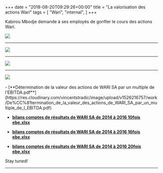 +++
date = "2018-08-20T09:29:26+00:00"
title = "La valorisation des actions Wari"
tags = [
    "Wari",
    "internal",
]
+++

Kabirou Mbodje demande à ses employés de gonfler le cours des actions Wari.

<div class="container" style="width:auto">
  <a target="blank" href="https://res.cloudinary.com/vincentstradic/image/upload/v1526216405/work/j19-1.jpg">
    <img src="https://res.cloudinary.com/vincentstradic/image/upload/bo_2px_solid_rgb:279d14,f_auto,q_auto/v1526216405/work/j19-1.jpg" style="max-width:100%">
  </a>
</div>
<!--more-->
<hr>

<div class="container" style="width:auto">
  <a target="blank" href="https://res.cloudinary.com/vincentstradic/image/upload/v1526216404/work/j19-2.jpg">
    <img src="https://res.cloudinary.com/vincentstradic/image/upload/bo_2px_solid_rgb:279d14,f_auto,q_auto/v1526216404/work/j19-2.jpg" style="max-width:100%">
  </a>
</div>
<hr>
<div class="container" style="width:auto">
  <a target="blank" href="https://res.cloudinary.com/vincentstradic/image/upload/v1526216407/work/j19-3.jpg">
    <img src="https://res.cloudinary.com/vincentstradic/image/upload/bo_2px_solid_rgb:279d14,f_auto,q_auto/v1526216407/work/j19-3.jpg" style="max-width:100%">
  </a>
</div>
<hr>
<div class="container" style="width:auto">
  <a target="blank" href="https://res.cloudinary.com/vincentstradic/image/upload/v1526216407/work/j19-4.jpg">
    <img src="https://res.cloudinary.com/vincentstradic/image/upload/bo_2px_solid_rgb:279d14,f_auto,q_auto/v1526216407/work/j19-4.jpg" style="max-width:100%">
  </a>
</div>
<br>
- [**Détermination de la valeur des actions de WARI SA par un multiple de l'EBITDA.pdf**](https://res.cloudinary.com/vincentstradic/image/upload/v1526216757/work/De%CC%81termination_de_la_valeur_des_actions_de_WARI_SA_par_un_multiple_de_l_EBITDA.pdf)

- [**bilans comptes de résultats de WARI SA de 2014 à 2016 10fois ebe.xlsx**](https://res.cloudinary.com/vincentstradic/raw/upload/v1526216578/work/bilans_comptes_de_r%C3%A9sultats_de_WARI_SA_de_2014_%C3%A0_2016_10fois_ebe_2.xlsx)

- [**bilans comptes de résultats de WARI SA de 2014 à 2016 16fois ebe.xlsx**](https://res.cloudinary.com/vincentstradic/raw/upload/v1526216578/work/bilans_comptes_de_re%CC%81sultats_de_WARI_SA_de_2014_a%CC%80_2016_16fois_ebe.xlsx)

- [**bilans comptes de résultats de WARI SA de 2014 à 2016 20fois ebe.xlsx**](https://res.cloudinary.com/vincentstradic/raw/upload/v1526216578/work/bilans_comptes_de_re%CC%81sultats_de_WARI_SA_de_2014_a%CC%80_2016_20fois_ebe.xlsx)


Stay tuned!


<hr>
